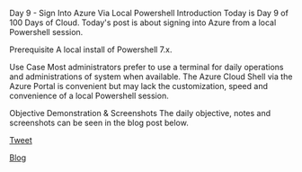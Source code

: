 Day 9 - Sign Into Azure Via Local Powershell
Introduction
Today is Day 9 of 100 Days of Cloud. Today's post is about signing into Azure from a local Powershell session.

Prerequisite
A local install of Powershell 7.x.

Use Case
Most administrators prefer to use a terminal for daily operations and administrations of system when available. The Azure Cloud Shell via the Azure Portal is convenient but may lack the customization, speed and convenience of a local Powershell session.

Objective Demonstration & Screenshots
The daily objective, notes and screenshots can be seen in the blog post below.

[Tweet](https://twitter.com/LogPhile/status/1429263833567277064)

[Blog](https://logphile.com/2021/08/22/100daysofcloud-day-9-sign-into-azure-via-local-powershell/)
